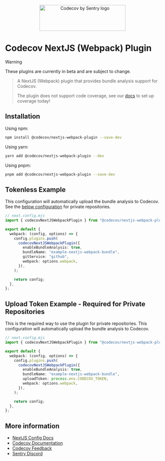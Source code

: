 <p align="center">
  <a href="https://about.codecov.io" target="_blank">
    <img src="https://about.codecov.io/wp-content/themes/codecov/assets/brand/sentry-cobranding/logos/codecov-by-sentry-logo.svg" alt="Codecov by Sentry logo" width="280" height="84">
  </a>
</p>

# Codecov NextJS (Webpack) Plugin

> [!WARNING]  
> These plugins are currently in beta and are subject to change.

> A NextJS (Webpack) plugin that provides bundle analysis support for Codecov.
>
> The plugin does not support code coverage, see our [docs](https://docs.codecov.com/docs/quick-start) to set up coverage today!

## Installation

Using npm:

```bash
npm install @codecov/nextjs-webpack-plugin --save-dev
```

Using yarn:

```bash
yarn add @codecov/nextjs-webpack-plugin --dev
```

Using pnpm:

```bash
pnpm add @codecov/nextjs-webpack-plugin --save-dev
```

## Tokenless Example

This configuration will automatically upload the bundle analysis to Codecov. See the [below configuration](#upload-token-example---required-for-private-repositories) for private repositories.

```typescript
// next.config.mjs
import { codecovNextJSWebpackPlugin } from "@codecov/nextjs-webpack-plugin";

export default {
  webpack: (config, options) => {
    config.plugins.push(
      codecovNextJSWebpackPlugin({
        enableBundleAnalysis: true,
        bundleName: "example-nextjs-webpack-bundle",
        gitService: "github",
        webpack: options.webpack,
      }),
    );

    return config;
  },
};
```

## Upload Token Example - Required for Private Repositories

This is the required way to use the plugin for private repositories. This configuration will automatically upload the bundle analysis to Codecov.

```typescript
// next.config.mjs
import { codecovNextJSWebpackPlugin } from "@codecov/nextjs-webpack-plugin";

export default {
  webpack: (config, options) => {
    config.plugins.push(
      codecovNextJSWebpackPlugin({
        enableBundleAnalysis: true,
        bundleName: "example-nextjs-webpack-bundle",
        uploadToken: process.env.CODECOV_TOKEN,
        webpack: options.webpack,
      }),
    );

    return config;
  },
};
```

## More information

- [NextJS Config Docs](https://nextjs.org/docs/app/api-reference/next-config-js)
- [Codecov Documentation](https://docs.codecov.com/docs)
- [Codecov Feedback](https://github.com/codecov/feedback/discussions)
- [Sentry Discord](https://discord.gg/Ww9hbqr)
